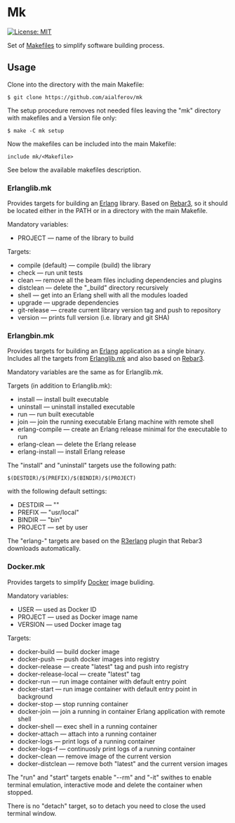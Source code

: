# Mk

[![License: MIT][MIT badge]][MIT]

Set of [Makefiles] to simplify software building process.

## Usage

Clone into the directory with the main Makefile:

```
$ git clone https://github.com/aialferov/mk
```

The setup procedure removes not needed files leaving the "mk" directory with
makefiles and a Version file only:

```
$ make -C mk setup
```

Now the makefiles can be included into the main Makefile:

```
include mk/<Makefile>
```

See below the available makefiles description.

### Erlanglib.mk

Provides targets for building an [Erlang] library. Based on [Rebar3], so it
should be located either in the PATH or in a directory with the main Makefile.

Mandatory variables:

* PROJECT — name of the library to build

Targets:

* compile (default) — compile (build) the library
* check — run unit tests
* clean — remove all the beam files including dependencies and plugins
* distclean — delete the "_build" directory recursively
* shell — get into an Erlang shell with all the modules loaded
* upgrade — upgrade dependencies
* git-release — create current library version tag and push to repository
* version — prints full version (i.e. library and git SHA)

### Erlangbin.mk

Provides targets for building an [Erlang] application as a single binary.
Includes all the targets from [Erlanglib.mk] and also based on [Rebar3].

Mandatory variables are the same as for Erlanglib.mk.

Targets (in addition to Erlanglib.mk):

* install — install built executable
* uninstall — uninstall installed executable
* run — run built executable
* join — join the running executable Erlang machine with remote shell
* erlang-compile — create an Erlang release minimal for the executable to run
* erlang-clean — delete the Erlang release
* erlang-install — install Erlang release

The "install" and "uninstall" targets use the following path:

```
$(DESTDIR)/$(PREFIX)/$(BINDIR)/$(PROJECT)
```

with the following default settings:

* DESTDIR — ""
* PREFIX — "usr/local"
* BINDIR — "bin"
* PROJECT — set by user

The "erlang-" targets are based on the [R3erlang] plugin that Rebar3 downloads
automatically.

### Docker.mk

Provides targets to simplify [Docker] image buliding.

Mandatory variables:

* USER — used as Docker ID
* PROJECT — used as Docker image name
* VERSION — used Docker image tag

Targets:

* docker-build — build docker image
* docker-push — push docker images into registry
* docker-release — create "latest" tag and push into registry
* docker-release-local — create "latest" tag
* docker-run — run image container with default entry point
* docker-start — run image container with default entry point in background
* docker-stop — stop running container
* docker-join — join a running in container Erlang application with remote shell
* docker-shell — exec shell in a running container
* docker-attach — attach into a running container
* docker-logs — print logs of a running container
* docker-logs-f — continuosly print logs of a running container
* docker-clean — remove image of the current version
* docker-distclean — remove both "latest" and the current version images

The "run" and "start" targets enable "--rm" and "-it" swithes to enable
terminal emulation, interactive mode and delete the container when stopped.

There is no "detach" target, so to detach you need to close the used terminal
window.

<!-- Links -->
[MIT]: https://opensource.org/licenses/MIT
[Docker]: https://docs.docker.com
[Erlang]: http://erlang.org
[Rebar3]: https://www.rebar3.org
[R3erlang]: https://github.com/aialferov/r3erlang
[Makefiles]: https://www.gnu.org/software/make
[Dockerfile]: Dockerfile
[Erlanglib.mk]: https://github.com/aialferov/mk#erlanglibmk

<!-- Badges -->
[MIT badge]: https://img.shields.io/badge/License-MIT-yellow.svg?style=flat-square
